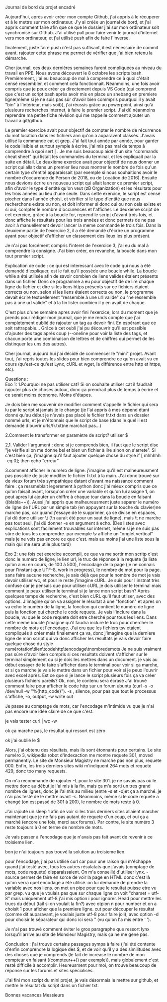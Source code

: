Journal de bord du projet encadré

Aujourd'hui, après avoir créer mon compte Github, j'ai appris à le récuperer et à le mettre sur mon ordinateur. J'y ai créée un journal de bord, et j'ai appris comment faire afin que ce que le dossier j'ai sur mon ordinateur soit synchronisé sur Github. J'ai utilisé pull pour faire venir le journal d'internet vers mon ordinateur, et j'ai utilisé push afin de faire l'inverse. 

finalement, juste faire push n'est pas suffisant, il est nécessaire de commit avant. rajouter cette phrase me permet de vérifier que j'ai bien retenu la démarche. 

Cher journal, ces deux dernières semaines furent compliquées au niveau du travail en PPE. Nous avons découvert le 8 octobre les scripts bash. Premièrement, j'ai eu beaucoup de mal à comprendre ce à quoi c'était censé ressembler, et comment cela fonctionnait. Néanmoins, une fois avoir compris que je peux créer ça directement depuis VS Code (qui comprend que c'est un script bash après avoir mis en place un shebang en premiere ligne(même si je ne suis pas sûr d'avoir bien commpris pourquoi il y avait "bin" à l'intérieur, mais soit)), j'ai réussis grâce au powerpoint, ainsi qu'à plusieurs recherches internet, à faire le premier script. J'ai dû néanmoins reprendre ma petite fiche révision qui me rappelle comment ajouter un travail à git/github. 

Le premier exercice avait pour objectif de compter le nombre de récurrence du mot location dans les fichiers ann qu'on a auparavent classés. J'avais utilisé la commande cat et grep. J'ai fait tout année par année, pour garder le code lisible et surtout symple à écrire. j'ai mis pas mal de temps à comprendre à quoi sert | . Je me suis beaucoup aidé d'un site "commands cheat sheet" qui listait les commandes du terminal, et les expliquait par la suite en détail.
Le deuxième exercice avait pour objectif de nous donner un script qui allait dans un premier lieu nous montrer le nombre de fois qu'un certain type d'entité apparaissait (par exemple si nous souhaitions avoir le nombre d'occurence de Person de 2018, ou de Location de 2016). Ensuite nous devions écrire un nouveau script qui allait lancer ce premier script, afin d'avoir le type d'entité qu'on veut (zB Organization) et les résultats pour les trois années au lieu d'une seule. Dans cette exercice, le script est censé piocher dans l'année choisi, et vérifier si le type d'entité que nous recherchons existe ou non, et doit informer si donc oui ou non cela existe et si oui, compter le nombre d'occurences et l'afficher. Le deuxieme script de cet exercice, grâce à la boucle for, reprend le script d'avant trois fois, et donc affiche le résultats pour les trois années et donc permets de ne pas avoir à manuellement devoir lancer la meme commande le trois fois. 
Dans la deuxieme partie de l'exercice 2, il a été demandé d'écrire un programme ayant pour objectif d'afficher un classement des lieux les plus présent.

Je n'ai pas forcément compris l'interet de l'exercice 3, j'ai eu du mal à comprendre la consigne. 
J'ai bien créer, en revanche, la boucle dans mon tout premier script. 

Explication de code : ce qui est interessant avec le code qui nous a été demandé d'expliquer, est le fait qu'il possède une boucle while. La boucle while a été utilisée afin de savoir combien de liens valides étaient présents dans un fichier. Donc ce programme a eu pour objectif de de lire chaque ligne du fichier et dire si les liens https présents sur ce fichiers étaient corrects ou non. selon si les liens étaient corrects ou non, le programme devait écrire textuellement "ressemble à une url valide" ou "ne ressemble pas à une url valide" et à la fin lister combien il y en avait de chaque.

C'est plus d'une semaine apres avoir fini l'exercice, lors du moment que je prends pour rédiger mon journal, que je me rends compte que j'ai completement oublié de rajouter un tag au devoir fini. En espérant que ce soit rattrapable...
Grâce à cet oubli j'ai pu découvrir qu'il est possible d'ajouter des tags après coup (--oneline pour voir la liste des tags, et chacun porte une combinaison de lettres et de chiffres qui permet de les distinquer les uns des autres). 



Cher journal, aujourd'hui j'ai décidé de commencer le "mini" projet. Avant tout, j'ai repris toutes les slides pour bien comprendre ce qu'on avait vu en cours (qu'est-ce qu'est Lynx, cURL et wget, la différence entre http et https, etc).

Questions :  
Exo 1: 1.Pourquoi ne pas utiliser cat? Si on souhaite utiliser cat il faudrait rajouter plus de choses autour, donc ça prendrait plus de temps à écrire et ce serait moins économe. Moins d'étapes. 

Je dois bien me souvenir de modifier comment s'appelle le fichier qui sera lu par le script si jamais je le change (je l'ai appris à mes dépend étant donné qu'au début je n'avais pas placé le fichier fr.txt dans un dossier nommé urls, et je m'étonnais que le script de base (dans le quel il est demandé d'ouvrir urls/fr.txt)ne marchait pas...)

2.Comment le transformer en paramètre de script? utiliser $

2,1. Valider l'argument : donc si je comprends bien, il faut que le script dise "je vérifie si on me donne bel et bien un fichier à lire sinon on s'arrete". Si c'est bien ça, j'imagine qu'il faut ajouter quelque chose du style if [ mhhhhh -eq 0]; then echo "erreur"

3.comment afficher le numéro de ligne. j'imagine qu'il est malheureusment pas possible de juste modifier le fichier fr.txt à la main. J'ai donc trouvé sur de vieux forum très sympathique datant d'avant ma naissance comment faire : ça ressmeblait legerement à python donc j'ai mieux compris que ce qu'on faisait avant, lorsqu'on créer une variable et qu'on lui assigne 1, on peut apres lui ajouter un chiffre à chaque tour dans la boucle en faisant ((blabla++)). Aussi j'ai appris que malheureusment juste séparer le numéro de ligne de l'URL par un simple tab (en appuyant sur la touche du clavier)ne marche pas, car quand j'essaye de le supprimer, ça se divise en espaces, j'ai dû donc utiliser \t (\n aurait été pour un saut de ligne). mais \t ne marche pas tout seul, j'ai dû donner -e en argument à echo. (Des listes avec explications sont facilement trouvables sur internet, même si je ne suis pas sûre de tous les comprendre. par exemple \v affiche un "onglet vertical" mais je ne vois pas encore ce que c'est. mais au moins j'ai une liste sous la main qui me sera utile plus tard)

Exo 2: une fois cet exercice accompli, ce que va me sortir mon scritp c'est donc le numéro de ligne, le lien url, le truc de réponse à la requete (la liste qu'on a vu en cours, de 100 à 500), l'encodage de la page (je ne connais pour l'instant que UTF-8, work in progress), le nombre de mot pour la page. 
sans faire aucune recherche, je sais déjà que pour le nombre de mot je vais devoir utiliser wc, et pour le reste j'imagine cURL. Je suis pour l'instnat très confuse car je pensais que pour utiliser cURL je dois utiliser le terminal mais comment je peux utiliser le terminal si je lance mon script bash? 
Après quelques temps de recherche, c'est bien cURL qu'il faut utliser, avec des options. J'imagine qu'on va assigner le résultat à une "fonction" et apres on va echo le numéro de la ligne, la fonction qui contient le numéro de ligne puis la fonction qui cherche le code requete. Je vais l'inclure dans la boucle, vu que le code requete doit etre cherché pour tous les liens. 
Dans cette meme boucle j'imagine qu'il faudra inclure le truc pour chercher le nombre de mots et l'encodage. 
J'ai cru que les fichiers tsv etaient compliqués à créer mais finalement ça va, donc j'imagine que la derniere ligne de mon script qui va donc afficher les résultats je vais devoir faire quelque chose du style numérotation\tlien\tcodehttp\tencodage\tnombredemots
Je ne suis vraiment pas sûre d'avoir bien compris si ces resultats doivent s'afficher sur le terminal simplement ou si je dois les mettres dans un document. je vais au début essayer de le faire s'afficher dans le terminal pour voir si ça marche, et si ça marche je vais le mettre dans un fichier pour voir si je peux l'ouvrir avec excel après. 
Est ce que si je lance le script plusieurs fois ça va créer plusieurs fichiers pareils? 
Ok, non, le contenu sera écrasé 
J'ai trouvé comment faire pour afficher le code http sur un forum ubuntu (curl -s -o /dev/null -w "%{http_code}"). -s , silence, pour pas que tout le processus s'affiche, -o, output, -w write out

Je passe au comptage de mots, car l'encodage m'intimide vu que je n'ai pas encore une idée claire de ce que c'est. 

je vais tester curl | wc -w 

ok ça marche pas, le résultat qui ressort est zéro 

ok j'ai oublié le $

Alors, j'ai obtenu des résultats, mais ils sont étonnants pour certains. Le site numéro 3, wikipedia robot d'indexaction me montre requete 301, moved permanently. Le site de Monsieur Magistry ne marche pas non plus, requete 000. Enfin, les trois derniers sites wiki m'indiquent 264 mots et requete 429, donc too many requests. 

On m'a recommandé de rajouter -L pour le site 301. je ne savais pas où le mettre donc au début je l'ai mis à la fin, mais ça m'a sorti un tres grand nombre de lignes, donc je l'ai mis au milieu (entre -s et -o)et ça a marché. je n'ai pas testé de le mettre avant -s. Néanmoins, même si le code requete a changé (on est passé de 301 à 200), le nombre de mots reste à 0. 

J'ai rajouté un sleep 1 afin de voir si les trois derniers sites allaient marcher maintenant que je ne fais pas autant de requete d'un coup, et oui ça a marché (encore une fois, merci aux forums). Par contre, le site numéro 3 reste toujours à 0 en terme de nombre de mots. 

Je vais passer à l'encodage que je n'avais pas fait avant de revenir à ce troisieme lien. 

bon je n'ai toujours pas trouvé la solution au troisieme lien. 

pour l'encodage, j'ai pas utilisé curl car pour une raison qui m'échappe quand j'ai testé avec, tous les autres résulatats que j'avais (comptage de mots, code requete) disparaissaient. On m'a conseillé d'utiliser lynx. -source permet de faire en sorce de voir la page en HTML donc c'est là qu'on verra quel encodage a été utilisé. on lui demande de prendre la variable avec nos liens. on met un pipe pour que le resultat puisse etre vu par grep. vu que je voulais pas que sur chaque ligne on voit "charset = utf-8" mais uniquement utf-8 j'ai mis option i pour ignorer. Head pour mettre les trucs du début (tail si on voulait la fin?) avec otpion n pour number et on a choisit 1 pour aficher que la premiere ligne. cut pour découper le résultat (comme dit auparavant, je voulais juste utf-8 pour faire joli), avec option -d pour choisir le séparateur qui donc ici sera " (vu qu'on l'a mis entre ' ').

Je n'ai pas trouvé comment éviter le gros paragraphe que ressort lynx lorsqu'il arrive au site de Monsieur Magistry, mais ça ne me gene pas. 

Conclusion : j'ai trouvé certains passages sympa à faire (j'ai été contente d'enfin comprendre la logique des $, et de voir qu'il y a des similitudes avec des choses que je comprends (le fait de increase le nombre de mon compteur en faisant ((compteur++)) par exemple)), mais globalement c'est resté difficile à accomplir. Heureusment pour moi, on trouve beaucoup de réponse sur les forums et sites spécialisés. 

J'ai fini mon script du mini projet, je vais désormais le mettre sur github, et mettre le résultat du script dans un fichier txt. 

Bonnes vacances Messieurs